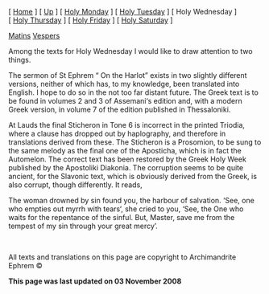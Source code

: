 \[ [Home](index.md) \] \[ [Up](holyweek.md) \] \[ [Holy Monday](holyMon.md) \] \[ [Holy Tuesday](holyTues.md) \] \[ Holy Wednesday \] \[ [Holy Thursday](holyThu.md) \] \[ [Holy Friday](holyFri.md) \] \[ [Holy Saturday](holy.md) \]

[Matins](HWWed-M.md) [Vespers](HWWed-V.md)

Among the texts for Holy Wednesday I would like to draw attention to two things.

The sermon of St Ephrem “ On the Harlot” exists in two slightly different versions, neither of which has, to my knowledge, been translated into English. I hope to do so in the not too far distant future. The Greek text is to be found in volumes 2 and 3 of Assemani‘s edition and, with a modern Greek version, in volume 7 of the edition published in Thessaloniki.

At Lauds the final Sticheron in Tone 6 is incorrect in the printed Triodia, where a clause has dropped out by haplography, and therefore in translations derived from these. The Sticheron is a Prosomion, to be sung to the same melody as the final one of the Aposticha, which is in fact the Automelon. The correct text has been restored by the Greek Holy Week published by the Apostoliki Diakonia. The corruption seems to be quite ancient, for the Slavonic text, which is obviously derived from the Greek, is also corrupt, though differently. It reads,

The woman drowned by sin found you, the harbour of salvation. ‘See, one who empties out myrrh with tears‘, she cried to you, ‘See, the One who waits for the repentance of the sinful. But, Master, save me from the tempest of my sin through your great mercy’.

 

All texts and translations on this page are copyright to Archimandrite Ephrem ©

**This page was last updated on 03 November 2008**
